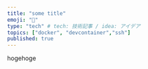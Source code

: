 ```yaml
---
title: "some title"
emoji: "🐙"
type: "tech" # tech: 技術記事 / idea: アイデア
topics: ["docker", "devcontainer","ssh"]
published: true
---
```


hogehoge
